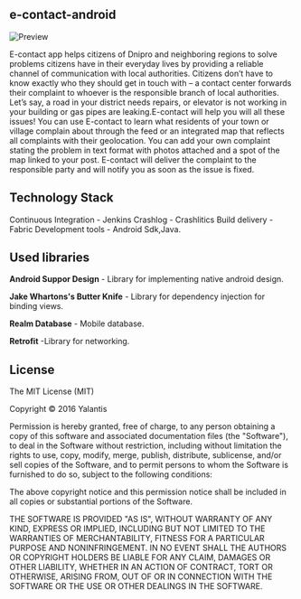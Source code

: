 ## e-contact-android

![Preview](https://d13yacurqjgara.cloudfront.net/users/673942/screenshots/2213818/final-one2.gif)

E-contact app helps citizens of Dnipro and neighboring regions to solve problems citizens have in their everyday lives by providing a reliable channel of communication with local authorities. 
 Citizens don’t have to know exactly who they should get in touch with – a contact center forwards their complaint to whoever is the responsible branch of local authorities.
Let’s say, a road in your district needs repairs, or elevator is not working in your building or gas pipes are leaking.E-contact will help you will all these issues!
You can use E-contact to learn what residents of your town or village complain about through the feed or an integrated map that reflects all complaints with their geolocation. 
You can add your own complaint stating the problem in text format with photos attached and a spot of the map linked to your post.
E-contact will deliver the complaint to the responsible party and will notify you as soon as the issue is fixed.

## Technology Stack

Continuous Integration - Jenkins
Crashlog - Crashlitics
Build delivery - Fabric
Development tools - Android Sdk,Java.

## Used libraries

**Android Suppor Design** - Library for implementing native android design.

**Jake Whartons's Butter Knife** - Library for dependency injection for binding views.

**Realm Database** - Mobile database.

**Retrofit** -Library for networking.

## License

The MIT License (MIT)

Copyright © 2016 Yalantis

Permission is hereby granted, free of charge, to any person obtaining a copy
of this software and associated documentation files (the "Software"), to deal
in the Software without restriction, including without limitation the rights
to use, copy, modify, merge, publish, distribute, sublicense, and/or sell
copies of the Software, and to permit persons to whom the Software is
furnished to do so, subject to the following conditions:

The above copyright notice and this permission notice shall be included in
all copies or substantial portions of the Software.

THE SOFTWARE IS PROVIDED "AS IS", WITHOUT WARRANTY OF ANY KIND, EXPRESS OR
IMPLIED, INCLUDING BUT NOT LIMITED TO THE WARRANTIES OF MERCHANTABILITY,
FITNESS FOR A PARTICULAR PURPOSE AND NONINFRINGEMENT. IN NO EVENT SHALL THE
AUTHORS OR COPYRIGHT HOLDERS BE LIABLE FOR ANY CLAIM, DAMAGES OR OTHER
LIABILITY, WHETHER IN AN ACTION OF CONTRACT, TORT OR OTHERWISE, ARISING FROM,
OUT OF OR IN CONNECTION WITH THE SOFTWARE OR THE USE OR OTHER DEALINGS IN
THE SOFTWARE.


